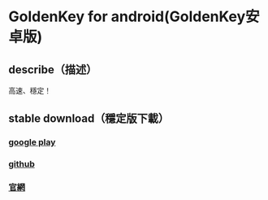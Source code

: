 # GoldenKey for android(GoldenKey安卓版)

## describe（描述）
高速、穩定！
## stable download（穩定版下載）
### [google play](https://play.google.com/store/apps/details?id=com.goldenkey.net)
### [github](https://raw.githubusercontent.com/safasti/goldenkey-android/master/binaries/gkey-4.1.0.apk)
### [官網](https://www.safasti.vip/download/gkey-4.1.5.apk)

